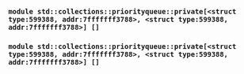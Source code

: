 ### `module std::collections::priorityqueue::private[<struct type:599388, addr:7fffffff3788>, <struct type:599388, addr:7fffffff3788>] []`
### `module std::collections::priorityqueue::private[<struct type:599388, addr:7fffffff3788>, <struct type:599388, addr:7fffffff3788>] []`
